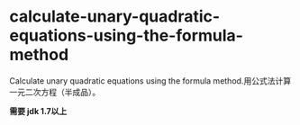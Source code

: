 # calculate-unary-quadratic-equations-using-the-formula-method
Calculate unary quadratic equations using the formula method.用公式法计算一元二次方程（半成品）。

**需要 jdk 1.7以上**
